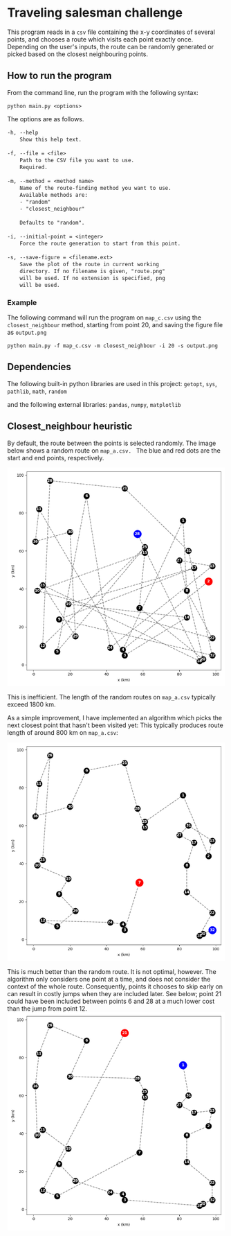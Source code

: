 # Traveling salesman challenge

This program reads in a `csv` file containing the x-y coordinates of several points, and chooses a route which visits each point exactly once. Depending on the user's inputs, the route can be randomly generated or picked based on the closest neighbouring points. 

## How to run the program 

From the command line, run the program with the following syntax: 

```
python main.py <options>
```

The options are as follows. 

```
-h, --help
    Show this help text.

-f, --file = <file>
    Path to the CSV file you want to use.
    Required.

-m, --method = <method name> 
    Name of the route-finding method you want to use. 
    Available methods are: 
    - "random"
    - "closest_neighbour"

    Defaults to "random". 

-i, --initial-point = <integer>
    Force the route generation to start from this point. 

-s, --save-figure = <filename.ext>
    Save the plot of the route in current working 
    directory. If no filename is given, "route.png"
    will be used. If no extension is specified, png
    will be used. 
```

### Example

The following command will run the program on `map_c.csv` using the `closest_neighbour` method, starting from point 20, and saving the figure file as `output.png`

```
python main.py -f map_c.csv -m closest_neighbour -i 20 -s output.png
```



## Dependencies

The following built-in python libraries are used in this project: `getopt`, `sys`, `pathlib`, `math`, `random` 

and the following external libraries: `pandas`, `numpy`, `matplotlib`

## Closest_neighbour heuristic

By default, the route between the points is selected randomly. The image below shows a random route on `map_a.csv. ` The blue and red dots are the start and end points, respectively.

<img src="images/random.png">

This is inefficient. The length of the random routes on `map_a.csv` typically exceed 1800 km. 

As a simple improvement, I have implemented an algorithm which picks the next closest point that hasn't been visited yet: This typically produces route length of around 800 km on `map_a.csv`: 

<img src="images/sensible.png">

This is much better than the random route. It is not optimal, however. The algorithm only considers one point at a time, and does not consider the context of the whole route. Consequently, points it chooses to skip early on can result in costly jumps when they are included later. See below; point 21 could have been included between points 6 and 28 at a much lower cost than the jump from point 12.  
<img src="images/big_jump.png">

